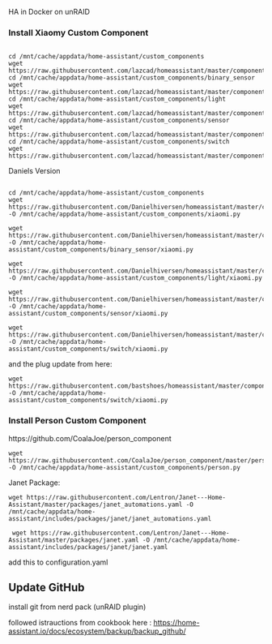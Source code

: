HA in Docker on unRAID



<h3>Install Xiaomy Custom Component</h3>

````

cd /mnt/cache/appdata/home-assistant/custom_components
wget https://raw.githubusercontent.com/lazcad/homeassistant/master/components/xiaomi.py
cd /mnt/cache/appdata/home-assistant/custom_components/binary_sensor
wget https://raw.githubusercontent.com/lazcad/homeassistant/master/components/binary_sensor/xiaomi.py
cd /mnt/cache/appdata/home-assistant/custom_components/light
wget https://raw.githubusercontent.com/lazcad/homeassistant/master/components/light/xiaomi.py
cd /mnt/cache/appdata/home-assistant/custom_components/sensor
wget https://raw.githubusercontent.com/lazcad/homeassistant/master/components/sensor/xiaomi.py
cd /mnt/cache/appdata/home-assistant/custom_components/switch
wget https://raw.githubusercontent.com/lazcad/homeassistant/master/components/switch/xiaomi.py

````

Daniels Version

````

cd /mnt/cache/appdata/home-assistant/custom_components
wget https://raw.githubusercontent.com/Danielhiversen/homeassistant/master/components/xiaomi.py -O /mnt/cache/appdata/home-assistant/custom_components/xiaomi.py

wget https://raw.githubusercontent.com/Danielhiversen/homeassistant/master/components/binary_sensor/xiaomi.py -O /mnt/cache/appdata/home-assistant/custom_components/binary_sensor/xiaomi.py

wget https://raw.githubusercontent.com/Danielhiversen/homeassistant/master/components/light/xiaomi.py -O /mnt/cache/appdata/home-assistant/custom_components/light/xiaomi.py

wget https://raw.githubusercontent.com/Danielhiversen/homeassistant/master/components/sensor/xiaomi.py -O /mnt/cache/appdata/home-assistant/custom_components/sensor/xiaomi.py

wget https://raw.githubusercontent.com/Danielhiversen/homeassistant/master/components/switch/xiaomi.py -O /mnt/cache/appdata/home-assistant/custom_components/switch/xiaomi.py

````

and the plug update from here:

````
wget https://raw.githubusercontent.com/bastshoes/homeassistant/master/components/switch/xiaomi.py -O /mnt/cache/appdata/home-assistant/custom_components/switch/xiaomi.py

````

<h3>Install Person Custom Component</h3>
https://github.com/CoalaJoe/person_component

````
wget https://raw.githubusercontent.com/CoalaJoe/person_component/master/person.py -O /mnt/cache/appdata/home-assistant/custom_components/person.py
````


Janet Package:

````
wget https://raw.githubusercontent.com/Lentron/Janet---Home-Assistant/master/packages/janet_automations.yaml -O /mnt/cache/appdata/home-assistant/includes/packages/janet/janet_automations.yaml

 wget https://raw.githubusercontent.com/Lentron/Janet---Home-Assistant/master/packages/janet.yaml -O /mnt/cache/appdata/home-assistant/includes/packages/janet/janet.yaml
````
 
add this to configuration.yaml
 


<h2>Update GitHub</h2>

install git from nerd pack (unRAID plugin)

followed istrauctions from cookbook here : https://home-assistant.io/docs/ecosystem/backup/backup_github/

